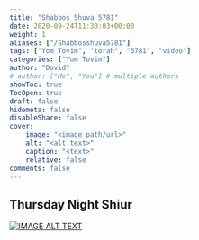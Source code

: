 ```yaml
---
title: "Shabbos Shuva 5781"
date: 2020-09-24T11:30:03+00:00
weight: 1
aliases: ["/Shabbosshuva5781"]
tags: ["Yom Tovim", "torah", "5781", "video"]
categories: ["Yom Tovim"]
author: "Dovid"
# author: ["Me", "You"] # multiple authors
showToc: true
TocOpen: true
draft: false
hidemeta: false
disableShare: false
cover:
    image: "<image path/url>"
    alt: "<alt text>"
    caption: "<text>"
    relative: false
comments: false
---
```

 ## Thursday Night Shiur
[![IMAGE ALT TEXT](http://img.youtube.com/vi/GKeUerzs5gU/0.jpg)](http://www.youtube.com/watch?v=GKeUerzs5gU "Video Title")
